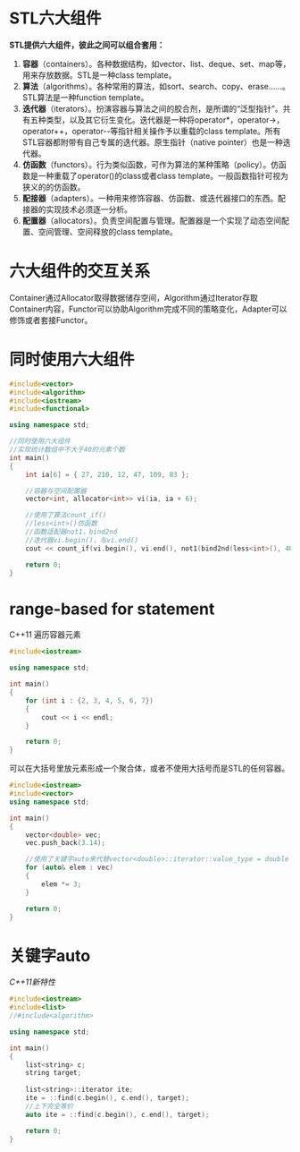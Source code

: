 # STL六大组件
**STL提供六大组件，彼此之间可以组合套用：**
1. **容器**（containers）。各种数据结构，如vector、list、deque、set、map等，用来存放数据。STL是一种class template。
2. **算法**（algorithms）。各种常用的算法，如sort、search、copy、erase......。STL算法是一种function template。
3. **迭代器**（iterators）。扮演容器与算法之间的胶合剂，是所谓的“泛型指针”。共有五种类型，以及其它衍生变化。迭代器是一种将operator*，operator->，operator++，operator--等指针相关操作予以重载的class template。所有STL容器都附带有自己专属的迭代器。原生指针（native pointer）也是一种迭代器。
4. **仿函数**（functors）。行为类似函数，可作为算法的某种策略（policy）。仿函数是一种重载了operator()的class或者class template。一般函数指针可视为狭义的的仿函数。
5. **配接器**（adapters）。一种用来修饰容器、仿函数、或迭代器接口的东西。配接器的实现技术必须逐一分析。
6. **配置器**（allocators）。负责空间配置与管理。配置器是一个实现了动态空间配置、空间管理、空间释放的class template。
# 六大组件的交互关系
Container通过Allocator取得数据储存空间，Algorithm通过Iterator存取Container内容，Functor可以协助Algorithm完成不同的策略变化，Adapter可以修饰或者套接Functor。
# 同时使用六大组件
```C++
#include<vector>
#include<algorithm>
#include<iostream>
#include<functional>

using namespace std;

//同时使用六大组件
//实现统计数组中不大于40的元素个数
int main()
{
	int ia[6] = { 27, 210, 12, 47, 109, 83 };

	//容器与空间配置器
	vector<int, allocator<int>> vi(ia, ia + 6);

	//使用了算法count_if()
	//less<int>()仿函数
	//函数适配器not1，bind2nd
	//迭代器vi.begin()，与vi.end()
	cout << count_if(vi.begin(), vi.end(), not1(bind2nd(less<int>(), 40)));

	return 0;
}
```
# range-based **for** statement
C++11
遍历容器元素
```C++
#include<iostream>

using namespace std;

int main()
{
	for (int i : {2, 3, 4, 5, 6, 7})
	{
		cout << i << endl;
	}

	return 0;
}
```
可以在大括号里放元素形成一个聚合体，或者不使用大括号而是STL的任何容器。
```C++
#include<iostream>
#include<vector>
using namespace std;

int main()
{
	vector<double> vec;
	vec.push_back(3.14);

	//使用了关键字auto来代替vector<double>::iterator::value_type = double
	for (auto& elem : vec)
	{
		elem *= 3;
	}

	return 0;
}
```
# 关键字auto
*C++11新特性*
```C++
#include<iostream>
#include<list>
//#include<algorithm>

using namespace std;

int main()
{
	list<string> c;
	string target;
	
	list<string>::iterator ite;
	ite = ::find(c.begin(), c.end(), target);
	//上下完全等价
	auto ite = ::find(c.begin(), c.end(), target);

	return 0;
}
```
